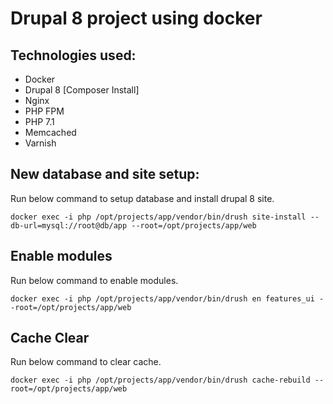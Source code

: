 # Drupal 8 project using docker

## Technologies used:
- Docker
- Drupal 8 [Composer Install]
- Nginx
- PHP FPM
- PHP 7.1
- Memcached
- Varnish

## New database and site setup:
Run below command to setup database and install drupal 8 site.
```
docker exec -i php /opt/projects/app/vendor/bin/drush site-install --db-url=mysql://root@db/app --root=/opt/projects/app/web
```

## Enable modules
Run below command to enable modules.
```
docker exec -i php /opt/projects/app/vendor/bin/drush en features_ui --root=/opt/projects/app/web
```

## Cache Clear
Run below command to clear cache.
```
docker exec -i php /opt/projects/app/vendor/bin/drush cache-rebuild --root=/opt/projects/app/web
```